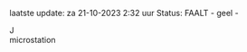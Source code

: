 laatste update: 
za 21-10-2023  2:32   uur 
Status: FAALT - geel - 
<div class="service R">J</div><div class="service Y">microstation</div>